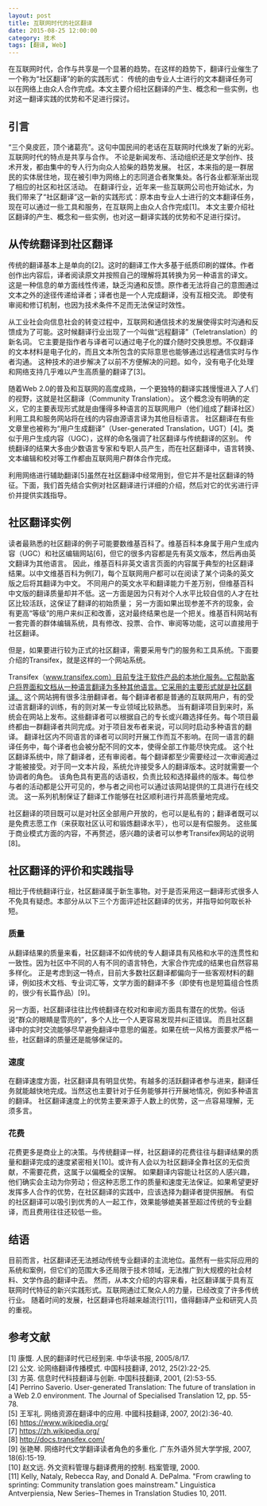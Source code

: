 ```yaml
---
layout: post
title: 互联网时代的社区翻译
date: 2015-08-25 12:00:00
category: 技术
tags: [翻译, Web]
---
```


在互联网时代，合作与共享是一个显著的趋势。在这样的趋势下，翻译行业催生了一个称为“社区翻译”的新的实践形式：
传统的由专业人士进行的文本翻译任务可以在网络上由众人合作完成。本文主要介绍社区翻译的产生、概念和一些实例，也对这一翻译实践的优势和不足进行探讨。

<!--more-->

## 引言

“三个臭皮匠，顶个诸葛亮”。这句中国民间的老话在互联网时代焕发了新的光彩。互联网时代的特点是共享与合作。
不论是新闻发布、活动组织还是文学创作、技术开发，都由集中的专人行为向众人拾柴的趋势发展。
社区，本来指的是一群居民的实体居住地，现在被引申为网络上的志同道合者聚集处。各行各业都渐渐出现了相应的社区和社区活动。
在翻译行业，近年来一些互联网公司也开始试水，为我们带来了“社区翻译”这一新的实践形式：原本由专业人士进行的文本翻译任务，现在可以通过一些工具和服务，在互联网上由众人合作完成[1]。
本文主要介绍社区翻译的产生、概念和一些实例，也对这一翻译实践的优势和不足进行探讨。

## 从传统翻译到社区翻译

传统的翻译基本上是单向的[2]。这时的翻译工作大多基于纸质印刷的媒体。作者创作出内容后，译者阅读原文并按照自己的理解将其转换为另一种语言的译文。
这是一种信息的单方面线性传递，缺乏沟通和反馈。原作者无法将自己的意图通过文本之外的途径传递给译者；译者也是一个人完成翻译，没有互相交流。
即使有审阅和修订机制，也因为技术条件不足而无法保证时效性。

从工业社会向信息社会的转变过程中，互联网和通信技术的发展使得实时沟通和反馈成为了可能。这时候翻译行业出现了一个叫做“远程翻译”（Teletranslation）的新名词。
它主要是指作者与译者可以通过电子化的媒介随时交换思想。不仅翻译的文本材料是电子化的，而且文本所包含的实际意思也能够通过远程通信实时与作者沟通。
这种技术的进步解决了以前不方便解决的问题。如今，没有电子化处理和网络支持几乎难以产生高质量的翻译了[3]。

随着Web 2.0的普及和互联网的高度成熟，一个更独特的翻译实践慢慢进入了人们的视野，这就是社区翻译（Community Translation）。
这个概念没有明确的定义，它的主要表现形式就是由懂得多种语言的互联网用户（他们组成了翻译社区）利用工具和服务网站将在线的内容由源语言译为其他目标语言。
社区翻译在有些文章里也被称为“用户生成翻译”（User-generated Translation，UGT）[4]。类似于用户生成内容（UGC），这样的命名强调了社区翻译与传统翻译的区别。
传统翻译的结果大多由少数语言专家和专职人员产生，而在社区翻译中，语言转换、文本编辑和校对等工作都由互联网用户群体合作完成。

利用网络进行辅助翻译[5]虽然在社区翻译中经常用到，但它并不是社区翻译的特征。下面，我们首先结合实例对社区翻译进行详细的介绍，然后对它的优劣进行评价并提供实践指导。

## 社区翻译实例

读者最熟悉的社区翻译的例子可能要数维基百科了。维基百科本身属于用户生成内容（UGC）和社区编辑网站[6]，但它的很多内容都是先有英文版本，然后再由英文翻译为其他语言。
因此，维基百科非英文语言页面的内容属于典型的社区翻译结果。以中文维基百科为例[7]，每个互联网用户都可以在阅读了某个词条的英文版之后将其翻译为中文。
不同用户的英文水平和翻译能力千差万别，但维基百科中文版的翻译质量却并不低。这一方面是因为只有对个人水平比较自信的人才在社区比较活跃，这保证了翻译的初始质量；
另一方面如果出现参差不齐的现象，会有更高“等级”的用户来纠正和改善，这对最终结果也是一个把关。维基百科网站有一套完善的群体编辑系统，具有修改、投票、合作、审阅等功能，这可以直接用于社区翻译。

但是，如果要进行较为正式的社区翻译，需要采用专门的服务和工具系统。下面要介绍的Transifex，就是这样的一个网站系统。

Transifex（www.transifex.com）目前专注于软件产品的本地化服务。它帮助客户将界面和文档从一种语言翻译为多种其他语言。它采用的主要形式就是社区翻译。
这个网站拥有很多注册翻译者。每个翻译者都是普通的互联网用户，有的受过语言翻译的训练，有的则对某一专业领域比较熟悉。
当有翻译项目到来时，系统会在网站上发布。这些翻译者可以根据自己的专长或兴趣选择任务。每个项目最终都由一群翻译者共同完成。对于项目发布者来说，可以同时启动多种语言的翻译。
翻译社区内不同语言的译者可以同时开展工作而互不影响。在同一语言的翻译任务中，每个译者也会被分配不同的文本，使得全部工作能尽快完成。
这个社区翻译系统中，除了翻译者，还有审阅者。每个翻译都至少需要经过一次审阅通过才能被接受。对于同一文本片段，系统允许接受多人的翻译版本。这时就需要一个协调者的角色。
该角色具有更高的话语权，负责比较和选择最终的版本。每位参与者的活动都是公开可见的，参与者之间也可以通过该网站提供的工具进行在线交流。
这一系列机制保证了翻译工作能够在社区顺利进行并高质量地完成。

社区翻译的项目既可以是对社区全部用户开放的，也可以是私有的；翻译者既可以是免费志愿工作（来获取社区认可和锻炼翻译水平），也可以是有偿服务。
这些属于商业模式方面的内容，不再赘述，感兴趣的读者可以参考Transifex网站的说明[8]。

## 社区翻译的评价和实践指导

相比于传统翻译行业，社区翻译属于新生事物。对于是否采用这一翻译形式很多人不免具有疑虑。本部分从以下三个方面评述社区翻译的优劣，并指导如何取长补短。

### 质量

从翻译结果的质量来看，社区翻译不如传统的专人翻译具有风格和水平的连贯性和一致性。因为社区中不同的人有不同的语言特色，大家合作完成的结果也自然容易多样化。
正是考虑到这一特点，目前大多数社区翻译都偏向于一些客观材料的翻译，例如技术文档、专业词汇等，文学方面的翻译不多（即使有也是短篇组合性质的，很少有长篇作品）[9]。

另一方面，社区翻译往往比传统翻译在校对和审阅方面具有潜在的优势。俗话说“群众的眼睛是雪亮的”，多个人比一个人更容易发现并纠正错误。
而且社区翻译中的实时交流能够尽早避免翻译中意思的偏差。如果在统一风格方面要求严格一些，社区翻译的质量还是能够保证的。

### 速度

在翻译速度方面，社区翻译具有明显优势。有越多的活跃翻译者参与进来，翻译任务就能越快地完成。当然这也主要针对于任务能够并行开展地情况，例如多种语言的翻译。
社区翻译速度上的优势主要来源于人数上的优势，这一点容易理解，无须多言。

### 花费

花费更多是商业上的决策。与传统翻译一样，社区翻译的花费往往与翻译结果的质量和翻译完成的速度紧密相关[10]。或许有人会以为社区翻译全靠社区的无偿贡献，不需要花费，这属于以偏概全的误解。
如果翻译内容能让社区的人感兴趣，他们确实会主动为你劳动；但这种志愿工作的质量和速度无法保证。如果希望更好发挥多人合作的优势，在社区翻译的实践中，应该选择为翻译者提供报酬。
有偿的社区翻译可以吸引到优秀的人一起工作，效果能够媲美甚至超过传统的专业翻译，而且费用往往还较低一些。

## 结语

目前而言，社区翻译还无法撼动传统专业翻译的主流地位。虽然有一些实际应用的系统和案例，但它们的范围大多还局限于技术领域，无法推广到大规模的社会材料、文学作品的翻译中去。
然而，从本文介绍的内容来看，社区翻译属于具有互联网时代特征的新兴实践形式。互联网通过汇聚众人的力量，已经改变了许多传统行业。
随着时间的发展，社区翻译也将越来越流行[11]，值得翻译产业和研究人员的重视。

## 参考文献

[1] 康慨. 人民的翻译时代已经到来. 中华读书报, 2005/8/17.  
[2] 公文. 论网络翻译传播模式. 中国科技翻译, 2012, 25(2):22-25.  
[3] 方英. 信息时代科技翻译与创新. 中国科技翻译, 2001, (2):53-55.  
[4] Perrino Saverio. User-generated Translation: The future of translation in a Web 2.0 environment. The Journal of Specialised Translation 12, pp. 55-78.  
[5] 王军礼. 网络资源在翻译中的应用. 中國科技翻译, 2007, 20(2):36-40.  
[6] https://www.wikipedia.org/  
[7] https://zh.wikipedia.org/  
[8] http://docs.transifex.com/  
[9] 张艳琴. 网络时代文学翻译读者角色的多重化. 广东外语外贸大学学报, 2007, 18(6):15-19.  
[10] 赵文远. 外文资料管理与翻译费用的控制. 档案管理, 2000.  
[11] Kelly, Nataly, Rebecca Ray, and Donald A. DePalma. "From crawling to sprinting: Community translation goes mainstream." Linguistica Antverpiensia, New Series–Themes in Translation Studies 10, 2011.